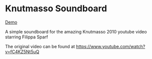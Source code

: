Knutmasso Soundboard
====================

[Demo](http://arvidolovsson.se/knutmasso_soundboard/index.html)

A simple soundboard for the amazing Knutmasso 2010 youtube video starring Filippa Sparf

The original video can be found at https://www.youtube.com/watch?v=fC4KZ5Nt5uQ
